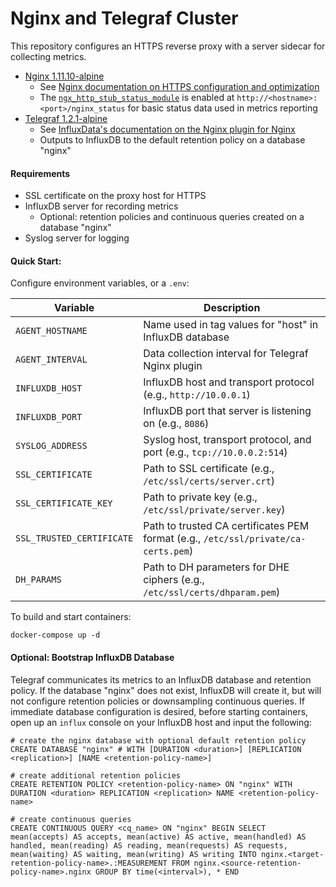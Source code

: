 # Nginx and Telegraf Cluster

This repository configures an HTTPS reverse proxy with a server sidecar for collecting metrics.

- [Nginx 1.11.10-alpine](https://hub.docker.com/_/nginx/)
  - See [Nginx documentation on HTTPS configuration and optimization](http://nginx.org/en/docs/http/configuring_https_servers.html)
  - The [`ngx_http_stub_status_module`](ngx_http_stub_status_module) is enabled at `http://<hostname>:<port>/nginx_status` for basic status data used in metrics reporting
- [Telegraf 1.2.1-alpine](https://hub.docker.com/_/telegraf/)
  - See [InfluxData's documentation on the Nginx plugin for Nginx](https://github.com/influxdata/telegraf/tree/master/plugins/inputs/nginx)
  - Outputs to InfluxDB to the default retention policy on a database "nginx"

#### Requirements

- SSL certificate on the proxy host for HTTPS
- InfluxDB server for recording metrics
  - Optional: retention policies and continuous queries created on a database "nginx"
- Syslog server for logging

#### Quick Start:

Configure environment variables, or a `.env`:

| Variable | Description |
| ------------- | ------------- |
| `AGENT_HOSTNAME` | Name used in tag values for "host" in InfluxDB database |
| `AGENT_INTERVAL` | Data collection interval for Telegraf Nginx plugin |
| `INFLUXDB_HOST` | InfluxDB host and transport protocol (e.g., `http://10.0.0.1`) |
| `INFLUXDB_PORT` | InfluxDB port that server is listening on (e.g., `8086`) |
| `SYSLOG_ADDRESS` | Syslog host, transport protocol, and port (e.g., `tcp://10.0.0.2:514`) |
| `SSL_CERTIFICATE` | Path to SSL certificate (e.g., `/etc/ssl/certs/server.crt`) |
| `SSL_CERTIFICATE_KEY` | Path to private key (e.g., `/etc/ssl/private/server.key`) |
| `SSL_TRUSTED_CERTIFICATE` | Path to trusted CA certificates PEM format (e.g., `/etc/ssl/private/ca-certs.pem`) |
| `DH_PARAMS` | Path to DH parameters for DHE ciphers (e.g., `/etc/ssl/certs/dhparam.pem`) |

To build and start containers:

```
docker-compose up -d
```

#### Optional: Bootstrap InfluxDB Database

Telegraf communicates its metrics to an InfluxDB database and retention policy. If the database "nginx" does not exist, InfluxDB will create it, but will not configure retention policies or downsampling continuous queries.
If immediate database configuration is desired, before starting containers, open up an `influx` console on your InfluxDB host and input the following:

```
# create the nginx database with optional default retention policy
CREATE DATABASE "nginx" # WITH [DURATION <duration>] [REPLICATION <replication>] [NAME <retention-policy-name>]

# create additional retention policies
CREATE RETENTION POLICY <retention-policy-name> ON "nginx" WITH DURATION <duration> REPLICATION <replication> NAME <retention-policy-name>

# create continuous queries
CREATE CONTINUOUS QUERY <cq_name> ON "nginx" BEGIN SELECT mean(accepts) AS accepts, mean(active) AS active, mean(handled) AS handled, mean(reading) AS reading, mean(requests) AS requests, mean(waiting) AS waiting, mean(writing) AS writing INTO nginx.<target-retention-policy-name>.:MEASUREMENT FROM nginx.<source-retention-policy-name>.nginx GROUP BY time(<interval>), * END
```

